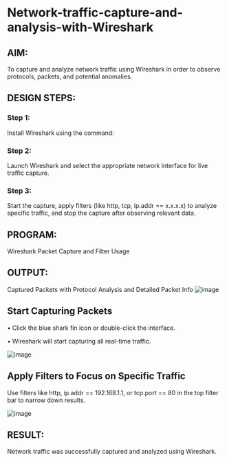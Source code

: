 # Network-traffic-capture-and-analysis-with-Wireshark
## AIM:
To capture and analyze network traffic using Wireshark in order to observe protocols, packets, and potential anomalies.

## DESIGN STEPS:
### Step 1:
Install Wireshark using the command:

### Step 2:
Launch Wireshark and select the appropriate network interface for live traffic capture.

### Step 3:
Start the capture, apply filters (like http, tcp, ip.addr == x.x.x.x) to analyze specific traffic, and stop the capture after observing relevant data.

## PROGRAM:
Wireshark Packet Capture and Filter Usage

## OUTPUT:
Captured Packets with Protocol Analysis and Detailed Packet Info
![image](https://github.com/user-attachments/assets/68909c80-46ca-4dd8-b656-7c8731da1802)

## Start Capturing Packets
• Click the blue shark fin icon or double-click the interface.

• Wireshark will start capturing all real-time traffic.

![image](https://github.com/user-attachments/assets/00b8dae1-f77e-40d1-87cd-ed47f4982a9d)

## Apply Filters to Focus on Specific Traffic

Use filters like http, ip.addr == 192.168.1.1, or tcp.port == 80 in the top filter bar to narrow down results.

![image](https://github.com/user-attachments/assets/db736275-14bb-476d-8c65-77c13caf6e98)



## RESULT:
Network traffic was successfully captured and analyzed using Wireshark.
